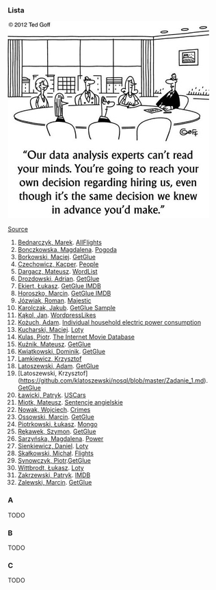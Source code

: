 ### Lista

![data experts](images/data-science-cartoon-experts.jpg)

[Source](http://www.tedgoff.com/)

1. [Bednarczyk, Marek](https://github.com/mbednarczyk/nosql_lab). [AllFlights](https://github.com/mbednarczyk/nosql_lab/tree/master/ex2)
1. [Bonczkowska, Magdalena](https://github.com/mbonczkowska/NoSQLzadanie). [Pogoda](https://github.com/mbonczkowska/NoSQLzadanie/Zadanie2.md)
1. [Borkowski, Maciej](https://github.com/maciekBorkowski/TrainMongoDB). [GetGlue](https://github.com/maciekBorkowski/GetGlue)
1. [Czechowicz, Kacper](https://github.com/kipperek/nosqlOne). [People](https://github.com/kipperek/nosqlTwo)
1. [Dargacz, Mateusz](https://github.com/mateuszdargacz/noSQL-aggregation). [WordList](https://github.com/mateuszdargacz/nosql_aggregation_2)
1. [Drozdowski, Adrian](https://github.com/adrozdowski/NoSQL/blob/master/Zadanie1.md). [GetGlue](https://github.com/adrozdowski/NoSQL/blob/master/Zadanie2.md)
1. [Ekiert, Łukasz](https://github.com/lekiert/nosql/blob/master/zad1.md). [GetGlue IMDB](https://github.com/lekiert/nosql/blob/master/zad2.md)
1. [Horoszko, Marcin](https://github.com/cinkonaap/nosql/blob/master/zad1/rozwiazanie.md). [GetGlue IMDB](https://github.com/cinkonaap/nosql/blob/master/zad2/rozwiazanie.md)
1. [Józwiak, Roman](https://github.com/gruchanet/nosql_experiments/blob/master/solutions/exercise1.md). [Majestic](https://github.com/gruchanet/nosql_experiments/blob/master/solutions/exercise2.md)
1. [Karolczak, Jakub](https://github.com/Taureli/NoSQL1/blob/master/Zadanie1/README.md). [GetGlue Sample](https://github.com/Taureli/NoSQL1/blob/master/Zadanie2/README.md)
1. [Kąkol, Jan](https://bitbucket.org/Jankkol/nosqlzad1). [WordpressLikes](https://bitbucket.org/Jankkol/nosqlzad2)
1. [Kożuch, Adam](https://bitbucket.org/AdamKozuch/zadanie1/src). [Individual household electric power consumption](https://bitbucket.org/AdamKozuch/zadanie2/src/ef3eec83df456b7c271a3b36631e3eafc3b78f2c?at=master)
1. [Kucharski, Maciej](https://github.com/Maciekek/noSQL). [Loty](https://github.com/Maciekek/noSQL/tree/master/zad2)
1. [Kulas, Piotr](https://github.com/pkulas/nosql/blob/master/zadanie1.md). [The Internet Movie Database](https://github.com/pkulas/nosql/blob/master/zadanie2.md)
1. [Kuźnik, Mateusz](https://github.com/Misiek92/NoSQL1/blob/master/zadanie1.md). [GetGlue](https://github.com/Misiek92/NoSQL1/blob/master/zadanie2.md)
1. [Kwiatkowski, Dominik](https://github.com/Kalumniatoris/fornosqleihp/blob/master/README.md). [GetGlue](https://github.com/Kalumniatoris/fornosqleihp/blob/master/Zadanie2/Zadanie2.md)
1. [Lamkiewicz, Krzysztof](https://github.com/KLamkiewicz/NoSql)
1. [Latoszewski, Adam](https://github.com/alatoszewski/nosql-mongo/blob/master/zadanie1.md). [GetGlue](https://github.com/alatoszewski/nosql-mongo/blob/master/zadanie2.md)
1. [Latoszewski, Krzysztof] (https://github.com/klatoszewski/nosql/blob/master/Zadanie_1.md). [GetGlue](https://github.com/klatoszewski/nosql/blob/master/Zadanie_2.md)
1. [Ławicki, Patryk](https://bitbucket.org/true-or-false/mongo). [USCars](https://bitbucket.org/true-or-false/aggregations)
1. [Miotk, Mateusz](https://github.com/miotek32/NoSQL). [Sentencje angielskie](https://github.com/miotek32/NoSQL---Exercise2)
1. [Nowak, Wojciech](https://github.com/YoungCoder/agregacje3). [Crimes](https://github.com/YoungCoder/agregacje3)
1. [Ossowski, Marcin](https://github.com/mossowski/NoSQL-lab/blob/master/zad1.md). [GetGlue](https://github.com/mossowski/NoSQL-lab/blob/master/zad2.md)
1. [Piotrkowski, Łukasz](https://bitbucket.org/lpiotrkowski/mongo). [Mongo](https://bitbucket.org/lpiotrkowski/mongo/src/326b0f3f1458769947469054b30384e10a279e98/zadanie2/?at=master)
1. [Rękawek, Szymon](https://github.com/waveq/nosqlUG/blob/master/Zad1.md). [GetGlue](https://github.com/waveq/nosqlUG/blob/master/Zad2.md)
1. [Sarzyńska, Magdalena](https://github.com/Madzia/NoSQL_UG/blob/master/zad1.md). [Power](https://github.com/Madzia/NoSQL_UG/blob/master/zad2.md)
1. [Sienkiewicz, Daniel](https://github.com/henio180/NoSQL). [Loty](https://github.com/henio180/NoSQL2)
1. [Skałkowski, Michał](https://github.com/Michaldwadwa/nosql). [Flights](https://github.com/Michaldwadwa/nosql2)
1. [Synowczyk, Piotr](https://github.com/psynowczyk/tnosql).[GetGlue](https://github.com/psynowczyk/tnosql2)
1. [Wittbrodt, Łukasz](https://bitbucket.org/lukasz978/nosql). [Loty](https://bitbucket.org/lukasz978/nosql/zad2.md)
1. [Zakrzewski, Patryk](https://github.com/zakrzes/Technologie-NoSQL). [IMDB](https://github.com/zakrzes/Technologie-NoSQL/blob/master/Zadanie%202.md)
1. [Zalewski, Marcin](https://github.com/mzalewskiug/nosql-uczelnia/blob/master/zadanie1.md). [GetGlue](https://github.com/mzalewskiug/nosql-uczelnia/blob/master/zadanie2.md)

### A

TODO

### B

TODO

### C

TODO
